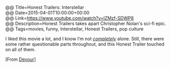 @@ Title=Honest Trailers: Interstellar  
@@ Date=2015-04-01T10:00:00+00:00  
@@ Link=https://www.youtube.com/watch?v=lZMzf-SDWP8  
@@ Description=Honest Trailers takes apart Christopher Nolan's sci-fi epic.  
@@ Tags=movies, funny, Interstellar, Honest Trailers, pop culture  

I liked this movie a lot, and I know I’m not *[completely][rottentomatoes]* alone. Still, there were some rather questionable parts throughout, and this Honest Trailer touched on all of them. 

[From [Devour][devour]]

[devour]: http://devour.com/video/honest-trailers---interstellar/
[rottentomatoes]: http://www.rottentomatoes.com/m/interstellar_2014/